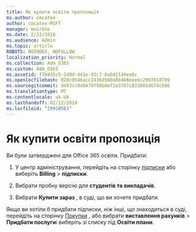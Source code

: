 ```yaml
---
title: Як купити освіти пропозиція
ms.author: cmcatee
author: cmcatee-MSFT
manager: mnirkhe
ms.date: 2/22/2018
ms.audience: Admin
ms.topic: article
ROBOTS: NOINDEX, NOFOLLOW
localization_priority: Normal
ms.collection: Adm_O365
ms.custom: Adm_O365
ms.assetid: f7b8d5c5-2d9d-441e-91c7-0a042149ea0c
ms.openlocfilehash: 028c0546acc2436d560a8b4b8eee6c299781d799
ms.sourcegitcommit: dd43cc0a9470f98b8ef2a3787c823801d674c666
ms.translationtype: MT
ms.contentlocale: uk-UA
ms.lasthandoff: 02/12/2019
ms.locfileid: "29918561"
---
```

# <a name="how-to-purchase-education-offer"></a>Як купити освіти пропозиція

Ви були затверджені для Office 365 освіти. Придбати:
  
1. У центр адміністрування, перейдіть на сторінку [підписки](https://go.microsoft.com/fwlink/p/?linkid=842054) або виберіть **Billing** \> **підписки**.
    
2. Вибрати пробну версію для **студентів та викладачів**.
    
3. Вибрати **Купити зараз** , в суді, що ви хочете придбати. 
    
Якщо ви хотіли б придбати підписки, ніж інші, що знаходиться в суді, перейдіть на сторінку [Покупки](https://go.microsoft.com/fwlink/p/?linkid=868433) , або вибрати **виставлення рахунків** \> **Придбати послуги**і виберіть зі списку під **Освіти плани**.
  

